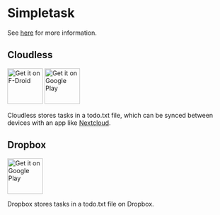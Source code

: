Simpletask
==========

See [here](./app/src/main/assets/index.en.md) for more information.

## Cloudless

<a href="https://f-droid.org/repository/browse/?fdid=nl.mpcjanssen.simpletask" target="_blank">
<img src="https://f-droid.org/badge/get-it-on.png" alt="Get it on F-Droid" height="80"/></a>
<a href="https://play.google.com/store/apps/details?id=nl.mpcjanssen.simpletask" target="_blank">
<img src="https://play.google.com/intl/en_us/badges/images/generic/en-play-badge.png" alt="Get it on Google Play" height="80"/></a>

Cloudless stores tasks in a todo.txt file, which can be synced between devices with an app like [Nextcloud](https://github.com/nextcloud/android).

## Dropbox

<a href="https://play.google.com/store/apps/details?id=nl.mpcjanssen.todotxtholo" target="_blank">
<img src="https://play.google.com/intl/en_us/badges/images/generic/en-play-badge.png" alt="Get it on Google Play" height="80"/></a>

Dropbox stores tasks in a todo.txt file on Dropbox.

